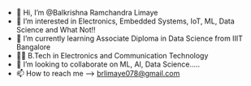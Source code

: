 - 👋 Hi, I’m @Balkrishna Ramchandra Limaye
- 👀 I’m interested in Electronics, Embedded Systems, IoT, ML, Data Science and What Not!!
- 🌱 I’m currently learning Associate Diploma in Data Science from IIIT Bangalore
- 👨‍🎓 B.Tech in Electronics and Communication Technology
- 💞️ I’m looking to collaborate on ML, AI, Data Science.....
- 📫 How to reach me --> brlimaye078@gmail.com

<!---
Brlimaye/Brlimaye is a ✨ special ✨ repository because its `README.md` (this file) appears on your GitHub profile.
You can click the Preview link to take a look at your changes.
--->
